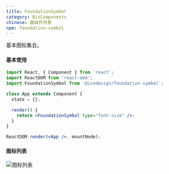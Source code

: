 ```yaml
---
title: FoundationSymbol
category: BizComponents
chinese: 基础符号表
npm: foundation-symbol
---
```


基本图标集合。

#### 基本使用

```jsx
import React, { Component } from 'react';
import ReactDOM from 'react-dom';
import FoundationSymbol from '@icedesign/foundation-symbol';

class App extends Component {
  state = {};

  render() {
    return <FoundationSymbol type="font-size" />;
  }
}

ReactDOM.render(<App />, mountNode);
```

#### 图标列表

![图标列表](https://gw.alicdn.com/tfs/TB17rTZauuSBuNjy1XcXXcYjFXa-1818-1244.png)
